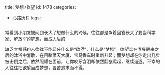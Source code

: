title: 梦想≠欲望
id: 1478
categories:
  - 心路历程
tags:
---

常看到小朋友被问到长大了想做什么的时候，往往都是争着回答长大了要当科学家、解放军的梦想，而成人后的

缺乏幸福感的人往往不能区分什么是“欲望”，什么是“梦想”，欲望会在清晨醒来之后的沐浴中消散，在目睹摩天大厦、宝马香车时重新升起；而梦想却在你走出几步被击倒之后，依然照耀在面前，让你咬牙含泪却依然翻身爬起，继续追逐。不幸的人往往把欲望当成梦想，苦苦追求而不得。